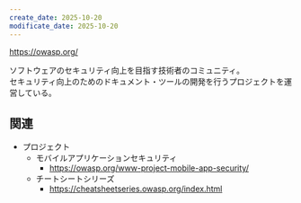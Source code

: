 ```yaml
---
create_date: 2025-10-20
modificate_date: 2025-10-20
---
```

<https://owasp.org/>

ソフトウェアのセキュリティ向上を目指す技術者のコミュニティ。  
セキュリティ向上のためのドキュメント・ツールの開発を行うプロジェクトを運営している。

## 関連
* プロジェクト
    - モバイルアプリケーションセキュリティ
        - <https://owasp.org/www-project-mobile-app-security/>
    - チートシートシリーズ
        - <https://cheatsheetseries.owasp.org/index.html>